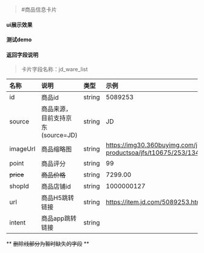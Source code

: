 >#商品信息卡片

#### ui展示效果
#### 测试demo
#### 返回字段说明

>卡片字段名称：jd_ware_list

|名称|说明|类型|示例|
|:---|:---|:---|:---|
|id|商品id|string|5089253|
|source|商品来源，目前支持京东(source=JD)|string|JD||name|商品名称|string|Apple iPhone X (A1865) 64GB 深空灰色 移动联通电信4G手机|
|imageUrl|商品缩略图|string|https://img30.360buyimg.com/jgsq-productsoa/jfs/t10675/253/1344769770/66891/92d54ca4/59df2e7fN86c99a27.jpg|
|point|商品评分|string|99|
|~~price~~|~~商品价格~~|string|7299.00|
|shopId|商品店铺id|string|1000000127|
|url|商品H5跳转链接|string|https://item.jd.com/5089253.html|
|intent|商品app跳转链接|string|| 
** ~~删除线部分为暂时缺失的字段~~ **
